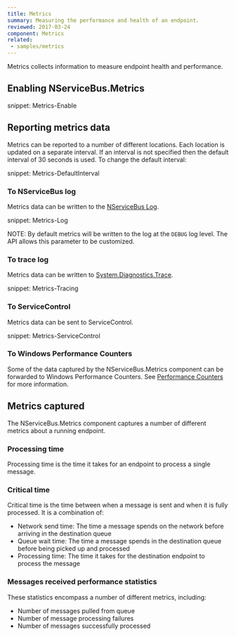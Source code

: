 ```yaml
---
title: Metrics
summary: Measuring the performance and health of an endpoint.
reviewed: 2017-03-24
component: Metrics
related:
 - samples/metrics
---
```


Metrics collects information to measure endpoint health and performance.


## Enabling NServiceBus.Metrics

snippet: Metrics-Enable


## Reporting metrics data

Metrics can be reported to a number of different locations. Each location is updated on a separate interval. If an interval is not specified then the default interval of 30 seconds is used. To change the default interval:

snippet: Metrics-DefaultInterval

### To NServiceBus log

Metrics data can be written to the [NServiceBus Log](/nservicebus/logging/).

snippet: Metrics-Log

NOTE: By default metrics will be written to the log at the `DEBUG` log level. The API allows this parameter to be customized.

### To trace log

Metrics data can be written to [System.Diagnostics.Trace](https://msdn.microsoft.com/en-us/library/system.diagnostics.trace.aspx).

snippet: Metrics-Tracing

### To ServiceControl

Metrics data can be sent to ServiceControl.

snippet: Metrics-ServiceControl

### To Windows Performance Counters

Some of the data captured by the NServiceBus.Metrics component can be forwarded to Windows Performance Counters. See [Performance Counters](./performance-counters.md) for more information.


## Metrics captured

The NServiceBus.Metrics component captures a number of different metrics about a running endpoint.

### Processing time

Processing time is the time it takes for an endpoint to process a single message.

### Critical time

Critical time is the time between when a message is sent and when it is fully processed. It is a combination of:
- Network send time: The time a message spends on the network before arriving in the destination queue
- Queue wait time: The time a message spends in the destination queue before being picked up and processed
- Processing time: The time it takes for the destination endpoint to process the message

### Messages received performance statistics

These statistics encompass a number of different metrics, including:

- Number of messages pulled from queue
- Number of message processing failures
- Number of messages successfully processed


